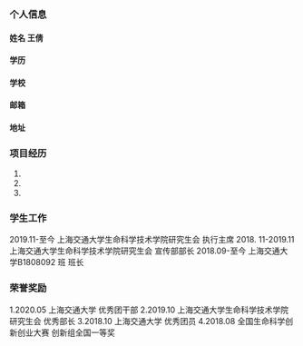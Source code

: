 ### 个人信息
#### 姓名 王倩
#### 学历
#### 学校
#### 邮箱
#### 地址

### 项目经历
1.
2.
3.

### 学生工作
2019.11-至今  上海交通大学生命科学技术学院研究生会 执行主席
2018. 11-2019.11 上海交通大学生命科学技术学院研究生会 宣传部部长
2018.09-至今 上海交通大学B1808092 班 班长

### 荣誉奖励
1.2020.05 上海交通大学 优秀团干部
2.2019.10 上海交通大学生命科学技术学院研究生会 优秀部长
3.2018.10 上海交通大学 优秀团员
4.2018.08 全国生命科学创新创业大赛 创新组全国一等奖


